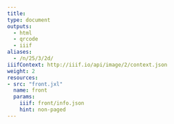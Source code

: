 ```yaml
---
title:
type: document
outputs:
  - html
  - qrcode
  - iiif
aliases:
  - /n/25/3/2d/
iiifContext: http://iiif.io/api/image/2/context.json
weight: 2
resources:
- src: "front.jxl"
  name: front
  params:
    iiif: front/info.json
    hint: non-paged
---
```

